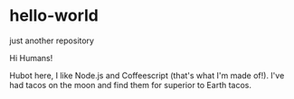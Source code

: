 # hello-world
just another repository

Hi Humans!

Hubot here, I like Node.js and Coffeescript (that's what I'm made of!).
I've had tacos on the moon and find them for superior to Earth tacos.

